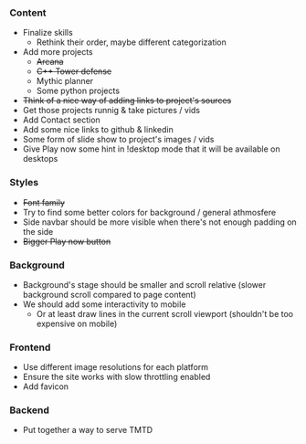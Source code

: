 
### Content
- Finalize skills
    - Rethink their order, maybe different categorization
- Add more projects
    - ~~Arcana~~
    - ~~C++ Tower defense~~
    - Mythic planner
    - Some python projects
- ~~Think of a nice way of adding links to project's sources~~
- Get those projects runnig & take pictures / vids
- Add Contact section
- Add some nice links to github & linkedin
- Some form of slide show to project's images / vids
- Give Play now some hint in !desktop mode that it will be available on desktops

### Styles
- ~~Font family~~
- Try to find some better colors for background / general athmosfere
- Side navbar should be more visible when there's not enough padding on the side
- ~~Bigger Play now button~~

### Background
- Background's stage should be smaller and scroll relative (slower background scroll compared to page content)
- We should add some interactivity to mobile
    - Or at least draw lines in the current scroll viewport (shouldn't be too expensive on mobile)

### Frontend
- Use different image resolutions for each platform
- Ensure the site works with slow throttling enabled
- Add favicon

### Backend
- Put together a way to serve TMTD